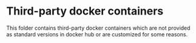 # Third-party docker containers

This folder contains third-party docker containers which are not provided as standard versions in docker hub or are customized for some reasons.
